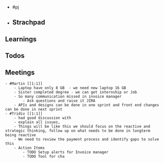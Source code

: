 - #pj
- ## Strachpad
## Learnings
## Todos
## Meetings
	- #Martin [[1:1]]
		- Laptop have only 8 GB  - we need new laptop 16 GB
		- Sister completed degree - we can get internship or Job
		- So many communication missed in invoice manager
			- Ask questions and raise it JIRA
		- APIs and designs can be done in one sprint and front end changes can be done in next sprint
	- #Tridiv [[1:1]]
		- had good discussion with
		- explain all issues,
		- Things will be like this we should focus on the reactive and strategic thinking, follow up on what needs to be done in longterm being reactive
		- We need to review the payment process and identify gaps to solve this
		- Action Items
			- TODO Setup alerts for Invoice manager
			- TODO Tool for cha
